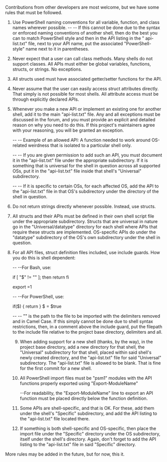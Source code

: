 Contributions from other developers are most welcome, but we have some rules that must be followed.

1. Use PowerShell naming conventions for all variable, function, and class names wherever possible.
    -- -- If this cannot be done due to the syntax or enforced naming conventions of another shell,
          then do the best you can to match PowerShell style and then in the API listing in the "
          api-list.txt" file, next to your API name, put the associated "PowerShell-style" name
          next to it in parentheses.

2. Never expect that a user can call class methods. Many shells do not support classes.
   All APIs must either be global variables, functions, structs, or strings. No exceptions.

3. All structs used must have associated getter/setter functions for the API.

4. Never assume that the user can easily access struct attributes directly.
   That simply is not possible for most shells. All attribute access must be
   through explicitly declared APIs.

5. Whenever you make a new API or implement an existing one for another shell,
   add it to the main "api-list.txt" file. Any and all exceptions must be discussed
   in the forum, and you must provide an explicit and detailed reason on why
   you need to do this. If this project's maintainers agree with your
   reasoning, you will be granted an exception.

    -- -- Example of an allowed API: A function needed to work around OS-related
          weirdness that is isolated to a particular shell only.
    
    -- -- If you are given permission to add such an API, you must document
          it in the "api-list.txt" file under the appropriate subdirectory.
          If it is something that is universal for the shell in question
          across all supported OSs, put it in the "api-list.txt" file inside
          that shell's "Universal" subdirectory.

    -- -- If it is specific to certain OSs, for each affected OS, add the API
          to the "api-list.txt" file in that OS's subdirectory under the
          directory of the shell in question.

6. Do not return strings directly whenever possible. Instead, use 
   structs.

7. All structs and their APIs must be defined in their own shell
   script file under the appropriate subdirectory. Structs that
   are universal in nature go in the "Universal/datatype" directory
   for each shell where APIs that require these structs are
   implemented.  OS-specific APIs do under the "datatype" subdirectory
   of the OS's own subdirectory under the shell in question.

8. For all API files, struct definition files included, use include guards.
   How you do this is shell dependent:
   
   -- --For Bash, use:

   if [ "$<include-file-path-here>" != "" ]; then
       return
   fi

   export <include-file-path-here>=1


   -- --For PowerShell, use:
   
   if($<include-file-path-here>) {
       return
   }
   $<include-file-path-here> = $true

   -- -- "<include-file-path-here>" is the path to the file to be imported with the delimiters
   removed and in Camel Case. If this simply cannot be done due to shell syntax restrictions,
   then, in a comment above the include guard, put the filepath to the include file relative
   to the project base directory, delimiters and all.

   9. When adding support for a new shell (thanks, by the way), in the project base directory,
      add a new directory for that shell, the "Universal" subdirectory for that shell, placed
      within said shell's newly created directory, and the "api-list.txt" file for said
      "Universal" subdirectory. The "api-list.txt" file is allowed to be blank. That is
      fine for the first commit for a new shell.

   10. All PowerShell import files must be "psm1" modules with
       the API functions properly exported using "Export-ModuleName"

       --For readability, the "Export-ModuleName" line to 
         export an API function must be placed directly below
         the function definition.

   11. Some APIs are shell-specific, and that is OK.
       For these, add them under the shell's
       "Specific" subdirectory, and add the API
       listing to the "api-list.txt" file located there.
   
   12. If something is both shell-specific and OS-specific,
       then place the import file under the "Specific" directory
       under the OS subdirectory, itself under the shell's
       directory.  Again, don't forget to add the API listing
       to the "api-list.txt" file in said "Specific" directory.


More rules may be added in the future, but for now, this it.